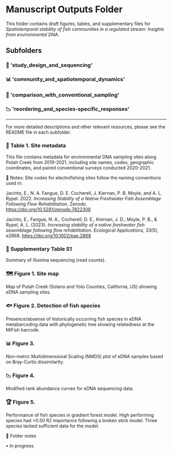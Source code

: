 # Manuscript Outputs Folder

This folder contains draft figures, tables, and supplementary files for *Spatiotemporal stability of fish communities in a regulated stream: Insights from environmental DNA*.

## Subfolders

### 📝 'study_design_and_sequencing'

### 📊 'community_and_spatiotemporal_dynamics'

### 🎣 'comparison_with_conventional_sampling'

### 📉 'reordering_and_species-specific_responses'

---

For more detailed descriptions and other relevant resources, please see the README file in each subfolder.


### 📍 Table 1. Site metadata

This file contains metadata for environmental DNA sampling sites along Putah Creek from 2019-2021, including site names, codes, geographic coordinates, and paired conventional surveys conducted 2020-2021.

📌 Notes: Site codes for electrofishing sites follow the naming conventions used in:

Jacinto, E., N. A. Fangue, D. E. Cocherell, J. Kiernan, P. B. Moyle, and A. L. Rypel. 2022. *Increasing Stability of a Native Freshwater Fish Assemblage Following Flow Rehabilitation*. Zenodo. https://doi.org/10.5281/zenodo.7822308  

Jacinto, E., Fangue, N. A., Cocherell, D. E., Kiernan, J. D., Moyle, P. B., & Rypel, A. L. (2023). *Increasing stability of a native freshwater fish assemblage following flow rehabilitation*. *Ecological Applications*, 33(5), e2868. https://doi.org/10.1002/eap.2868

### 🧬 Supplementary Table S1

Summary of Illumina sequencing (read counts).

### 🗺️ Figure 1. Site map
Map of Putah Creek (Solano and Yolo Counties, California, US) showing eDNA sampling sites.

### 🐟 Figure 2. Detection of fish species
Presence/absense of historically occurring fish species in eDNA metabarcoding data with phylogenetic tree showing relatedness at the MiFish barcode.

### 📊 Figure 3.
Non-metric Multidimensional Scaling (NMDS) plot of eDNA samples based on Bray-Curtis dissimilarity.

### 📉 Figure 4. 
Modified rank abundance curves for eDNA sequencing data.

### 🏆 Figure 5.
Performance of fish species in gradient forest model. High performing species had >0.50 R2 importance following a broken stick model. Three species lacked sufficient data for the model.

📌 Folder notes

• In progress.

